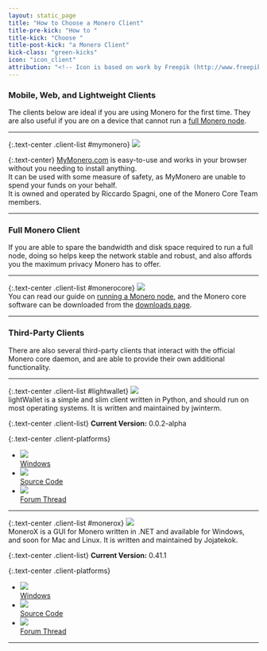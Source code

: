 ```yaml
---
layout: static_page
title: "How to Choose a Monero Client"
title-pre-kick: "How to "
title-kick: "Choose "
title-post-kick: "a Monero Client"
kick-class: "green-kicks"
icon: "icon_client"
attribution: "<!-- Icon is based on work by Freepik (http://www.freepik.com) and is licensed under Creative Commons BY 3.0 -->"
---
```


### Mobile, Web, and Lightweight Clients

The clients below are ideal if you are using Monero for the first time. They are also useful if you are on a device that cannot run a [full Monero node](/getting-started/running).

---

{:.text-center .client-list #mymonero}
[![](//static.getmonero.org/images/clients/mymonero.svg)](https://mymonero.com)

{:.text-center}
[MyMonero.com](https://mymonero.com) is easy-to-use and works in your browser without you needing to install anything.  
It can be used with some measure of safety, as MyMonero are unable to spend your funds on your behalf.  
It is owned and operated by Riccardo Spagni, one of the Monero Core Team members.

---

### Full Monero Client

If you are able to spare the bandwidth and disk space required to run a full node, doing so helps keep the network stable and robust, and also affords you the maximum privacy Monero has to offer.

---

{:.text-center .client-list #monerocore}
[![](//static.getmonero.org/images/logo.svg)](/downloads)  
You can read our guide on [running a Monero node](/getting-started/running), and the Monero core software can be downloaded from the [downloads page](/downloads).

---

### Third-Party Clients

There are also several third-party clients that interact with the official Monero core daemon, and are able to provide their own additional functionality.

---

{:.text-center .client-list #lightwallet}
[![](//static.getmonero.org/images/clients/lightwallet.svg)](https://forum.getmonero.org/20/general-discussion/166/lightwallet-a-lightweight-monero-gui-account-manager)  
lightWallet is a simple and slim client written in Python, and should run on most operating systems. It is written and maintained by jwinterm.

{:.text-center .client-list}
**Current Version:** 0.0.2-alpha  

{:.text-center .client-platforms}
- [![](//static.getmonero.org/images/platforms/windows.svg)  
  Windows](https://github.com/jwinterm/lightWallet/releases/download/v0.0.2-alpha/lightWallet.exe)
- [![](//static.getmonero.org/images/platforms/github.svg)  
  Source Code](https://github.com/jwinterm/lightWallet)
- [![](//static.getmonero.org/images/platforms/forum.svg)  
  Forum Thread](https://forum.getmonero.org/20/general-discussion/166/lightwallet-a-lightweight-monero-gui-account-manager)

---

{:.text-center .client-list #monerox}
![](//static.getmonero.org/images/clients/monerox.svg)  
MoneroX is a GUI for Monero written in .NET and available for Windows, and soon for Mac and Linux. It is written and maintained by Jojatekok.

{:.text-center .client-list}
**Current Version:** 0.41.1  

{:.text-center .client-platforms}
- [![](//static.getmonero.org/images/platforms/windows.svg)  
  Windows](https://github.com/Jojatekok/MoneroGui.Net/releases/download/v0.41.1/MoneroGui.Net-v0.41.1-x64.zip)
- [![](//static.getmonero.org/images/platforms/github.svg)  
  Source Code](https://github.com/Jojatekok/MoneroGui.Net)
- [![](//static.getmonero.org/images/platforms/forum.svg)  
  Forum Thread](https://bitcointalk.org/index.php?topic=683365.00)

---